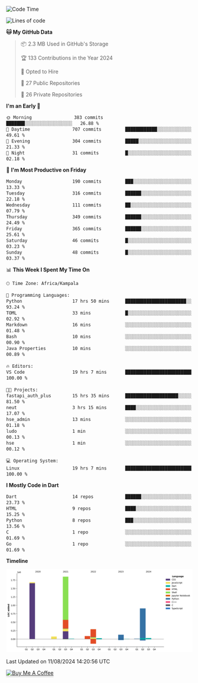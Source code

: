 <!--START_SECTION:waka-->
![Code Time](http://img.shields.io/badge/Code%20Time-784%20hrs%2016%20mins-blue)

![Lines of code](https://img.shields.io/badge/From%20Hello%20World%20I%27ve%20Written-5.1%20million%20lines%20of%20code-blue)

**🐱 My GitHub Data** 

> 📦 2.3 MB Used in GitHub's Storage 
 > 
> 🏆 133 Contributions in the Year 2024
 > 
> 💼 Opted to Hire
 > 
> 📜 27 Public Repositories 
 > 
> 🔑 26 Private Repositories 
 > 
**I'm an Early 🐤** 

```text
🌞 Morning                383 commits         ███████░░░░░░░░░░░░░░░░░░   26.88 % 
🌆 Daytime                707 commits         ████████████░░░░░░░░░░░░░   49.61 % 
🌃 Evening                304 commits         █████░░░░░░░░░░░░░░░░░░░░   21.33 % 
🌙 Night                  31 commits          █░░░░░░░░░░░░░░░░░░░░░░░░   02.18 % 
```
📅 **I'm Most Productive on Friday** 

```text
Monday                   190 commits         ███░░░░░░░░░░░░░░░░░░░░░░   13.33 % 
Tuesday                  316 commits         ██████░░░░░░░░░░░░░░░░░░░   22.18 % 
Wednesday                111 commits         ██░░░░░░░░░░░░░░░░░░░░░░░   07.79 % 
Thursday                 349 commits         ██████░░░░░░░░░░░░░░░░░░░   24.49 % 
Friday                   365 commits         ██████░░░░░░░░░░░░░░░░░░░   25.61 % 
Saturday                 46 commits          █░░░░░░░░░░░░░░░░░░░░░░░░   03.23 % 
Sunday                   48 commits          █░░░░░░░░░░░░░░░░░░░░░░░░   03.37 % 
```


📊 **This Week I Spent My Time On** 

```text
🕑︎ Time Zone: Africa/Kampala

💬 Programming Languages: 
Python                   17 hrs 50 mins      ███████████████████████░░   93.24 % 
TOML                     33 mins             █░░░░░░░░░░░░░░░░░░░░░░░░   02.92 % 
Markdown                 16 mins             ░░░░░░░░░░░░░░░░░░░░░░░░░   01.48 % 
Bash                     10 mins             ░░░░░░░░░░░░░░░░░░░░░░░░░   00.90 % 
Java Properties          10 mins             ░░░░░░░░░░░░░░░░░░░░░░░░░   00.89 % 

🔥 Editors: 
VS Code                  19 hrs 7 mins       █████████████████████████   100.00 % 

🐱‍💻 Projects: 
fastapi_auth_plus        15 hrs 35 mins      ████████████████████░░░░░   81.50 % 
neut                     3 hrs 15 mins       ████░░░░░░░░░░░░░░░░░░░░░   17.07 % 
hse_admin                13 mins             ░░░░░░░░░░░░░░░░░░░░░░░░░   01.18 % 
ludo                     1 min               ░░░░░░░░░░░░░░░░░░░░░░░░░   00.13 % 
hse                      1 min               ░░░░░░░░░░░░░░░░░░░░░░░░░   00.12 % 

💻 Operating System: 
Linux                    19 hrs 7 mins       █████████████████████████   100.00 % 
```

**I Mostly Code in Dart** 

```text
Dart                     14 repos            ██████░░░░░░░░░░░░░░░░░░░   23.73 % 
HTML                     9 repos             ████░░░░░░░░░░░░░░░░░░░░░   15.25 % 
Python                   8 repos             ███░░░░░░░░░░░░░░░░░░░░░░   13.56 % 
C                        1 repo              ░░░░░░░░░░░░░░░░░░░░░░░░░   01.69 % 
Go                       1 repo              ░░░░░░░░░░░░░░░░░░░░░░░░░   01.69 % 
```



**Timeline**

![Lines of Code chart](https://raw.githubusercontent.com/drexhacker/drexhacker/main/assets/bar_graph.png)


 Last Updated on 11/08/2024 14:20:56 UTC
<!--END_SECTION:waka-->

<a href="https://www.buymeacoffee.com/drexsoftorg" target="_blank"><img src="https://www.buymeacoffee.com/assets/img/custom_images/orange_img.png" alt="Buy Me A Coffee" style="height: 41px !important;width: 174px !important;box-shadow: 0px 3px 2px 0px rgba(190, 190, 190, 0.5) !important;-webkit-box-shadow: 0px 3px 2px 0px rgba(190, 190, 190, 0.5) !important;" ></a>


<!---
drexhacker/drexhacker is a ✨ special ✨ repository because its `README.md` (this file) appears on your GitHub profile.
You can click the Preview link to take a look at your changes.
--->
